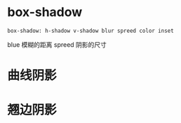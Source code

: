 # box-shadow
```
box-shadow: h-shadow v-shadow blur spreed color inset
```
blue 模糊的距离
spreed 阴影的尺寸
# 曲线阴影

# 翘边阴影
